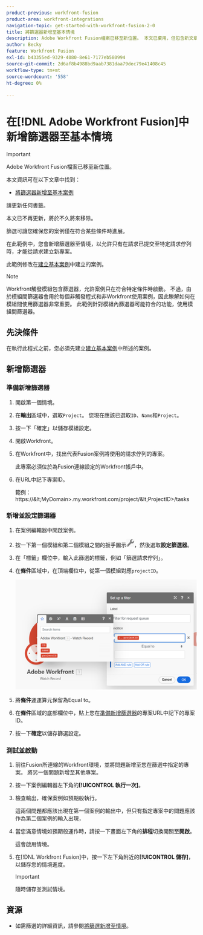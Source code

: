 ```yaml
---
product-previous: workfront-fusion
product-area: workfront-integrations
navigation-topic: get-started-with-workfront-fusion-2-0
title: 將篩選器新增至基本情境
description: Adobe Workfront Fusion檔案已移至新位置。 本文已棄用，但包含新文章的連結，內容涵蓋此功能。
author: Becky
feature: Workfront Fusion
exl-id: b43355ed-9329-4080-8e61-7177eb580994
source-git-commit: 2d6af8b4988bd9aab7381daa79dec79e41408c45
workflow-type: tm+mt
source-wordcount: '558'
ht-degree: 0%

---
```


# 在[!DNL Adobe Workfront Fusion]中新增篩選器至基本情境

>[!IMPORTANT]
>
>Adobe Workfront Fusion檔案已移至新位置。
>
>本文資訊可在以下文章中找到：
>
>* [將篩選器新增至基本案例](https://experienceleague.adobe.com/docs/workfront-fusion/using/build-practice-scenarios/add-filter-basic-scenario.html)
>
>請更新任何書籤。
>
>本文已不再更新，將於不久將來移除。

篩選可讓您確保您的案例僅在符合某些條件時進展。

在此範例中，您會新增篩選器至情境，以允許只有在請求已提交至特定請求佇列時，才能從請求建立新專案。

此範例修改在[建立基本案例](/help/quicksilver/workfront-fusion/get-started/build-practice-scenarios/create-simple-scenario.md)中建立的案例。

>[!NOTE]
>
>Workfront觸發模組包含篩選器，允許案例只在符合特定條件時啟動。 不過，由於模組間篩選器會用於每個非觸發程式和非Workfront使用案例，因此瞭解如何在模組間使用篩選器非常重要。 此範例針對模組內篩選器可能符合的功能，使用模組間篩選器。

## 先決條件

在執行此程式之前，您必須先建立[建立基本案例](/help/quicksilver/workfront-fusion/get-started/build-practice-scenarios/create-simple-scenario.md)中所述的案例。

## 新增篩選器

### 準備新增篩選器

1. 開啟第一個情境。
1. 在&#x200B;**輸出**&#x200B;區域中，選取`Project`。
您現在應該已選取`ID`、`Name`和`Project`。
1. 按一下「確定」以儲存模組設定。
1. 開啟Workfront。
1. 在Workfront中，找出代表Fusion案例將使用的請求佇列的專案。

   此專案必須位於為Fusion連線設定的Workfront帳戶中。

1. 在URL中記下專案ID。

   範例： https://\&lt;MyDomain\>.my.workfront.com/project/\&lt;ProjectID\>/tasks

### 新增並設定篩選器

1. 在案例編輯器中開啟案例。
1. 按一下第一個模組和第二個模組之間的扳手圖示![扳手圖示](assets/wrench-icon.png)，然後選取&#x200B;**設定篩選器**。
1. 在「標籤」欄位中，輸入此篩選的標籤，例如「篩選請求佇列」。
1. 在&#x200B;**條件**&#x200B;區域中，在頂端欄位中，從第一個模組對應`projectID`。

   ![對應專案識別碼](assets/map-proj-id.png)
1. 將&#x200B;**條件**&#x200B;運運算元保留為Equal to。
1. 在&#x200B;**條件**&#x200B;區域的底部欄位中，貼上您在[準備新增篩選器](#prepare-to-add-the-filter)的專案URL中記下的專案ID。
1. 按一下&#x200B;**確定**&#x200B;以儲存篩選設定。

### 測試並啟動

1. 前往Fusion所連線的Workfront環境，並將問題新增至您在篩選中指定的專案。 將另一個問題新增至其他專案。
1. 按一下案例編輯器左下角的&#x200B;**[!UICONTROL 執行一次]**。
1. 檢查輸出，確保案例如預期般執行。

   這兩個問題都應該出現在第一個案例的輸出中，但只有指定專案中的問題應該作為第二個案例的輸入出現，
1. 當您滿意情境如預期般運作時，請按一下畫面左下角的&#x200B;**排程**&#x200B;切換開關至&#x200B;**開啟**。

   這會啟用情境。
1. 在[!DNL Workfront Fusion]中，按一下左下角附近的&#x200B;**[!UICONTROL 儲存]**，以儲存您的情境進度。

   >[!IMPORTANT]
   >
   >隨時儲存並測試情境。

## 資源

* 如需篩選的詳細資訊，請參閱[將篩選新增至情境](/help/quicksilver/workfront-fusion/scenarios/add-a-filter-to-a-scenario.md)。

